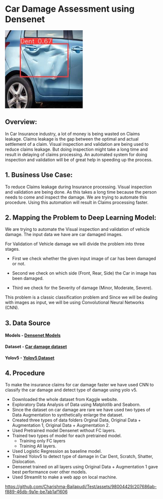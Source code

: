 # Car Damage Assessment using Densenet

![Car Damage Assesment](https://github.com/koushik395/Car-damage-assessment-using-Densenet/blob/main/images/output.jpeg)

## Overview:
In Car Insurance industry, a lot of money is being wasted on Claims leakage. Claims leakage is the gap between the optimal and actual settlement of a claim. Visual inspection and validation are being used to reduce claims leakage. But doing inspection might take a long time and result in delaying of claims processing. An automated system for doing inspection and validation will be of great help in speeding up the process.

## 1. Business Use Case:
To reduce Claims leakage during Insurance processing. Visual inspection and validation are being done. As this takes a long time because the person needs to come and inspect the damage. We are trying to automate this procedure. Using this automation will result in Claims processing faster.

## 2. Mapping the Problem to Deep Learning Model:
We are trying to automate the Visual inspection and validation of vehicle damage. The input data we have are car damaged images.

For Validation of Vehicle damage we will divide the problem into three stages. 
* First we check whether the given input image of car has been damaged or not.

* Second we check on which side (Front, Rear, Side) the Car in image has been damaged.

* Third we check for the Severity of damage (Minor, Moderate, Severe).

This problem is a classic classification problem and Since we will be dealing with images as input, we will be using Convolutional Neural Networks (CNN).

## 3. Data Source
#### Models - [Densenet Models](https://drive.google.com/drive/folders/1_XZ-Kq2TYZ-vDrqKsX5z6_6ZGFFON3aY?usp=drive_link)
#### Dataset - [Car damage dataset](https://drive.google.com/drive/folders/1pAz_oRcgWf_hHPS0PRZsvaYRT_OkWO_9?usp=drive_link)
#### Yolov5  -  [Yolov5 Dataset](https://universe.roboflow.com/cardamage-jrvmi/car-damage-cqreo/dataset/3)

## 4. Procedure
To make the insurance claims for car damage faster we have used CNN to classify the car damage and detect type of damage using yolo v5.
* Downloaded the whole dataset from Kaggle website.
* Exploratory Data Analysis of Data using Matplotlib and Seaborn.
* Since the dataset on car damage are rare we have used two types of Data Augmentation to synthetically enlarge the dataset.
* Created three types of data folders Orginal Data, Original Data + Augmentation 1, Original Data + Augmentation 2.
* Used Pretrained model Densenet without FC layers.
* Trained two types of model for each pretrained model.
  * Training only FC layers
  * Training All layers.
* Used Logistic Regression as baseline model.
* Trained Yolov5 to detect type of damage in Car Dent, Scratch, Shatter, Dislocation.
* Densenet trained on all layers using Original Data + Augmentation 1 gave best performance over other models.
* Used Streamlit to make a web app on local machine.


https://github.com/Charishma-Bailapudi/Test/assets/98004429/207686ab-f889-46db-9a1e-be7ab1af1606


  

